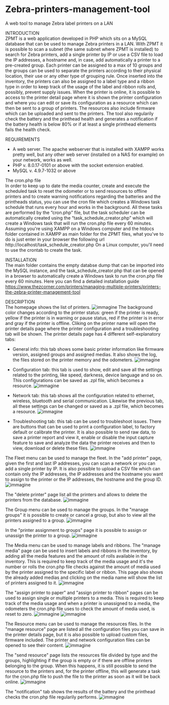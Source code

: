 # Zebra-printers-management-tool
A web tool to manage Zebra label printers on a LAN

INTRODUCTION<br>
ZPMT is a web application developed in PHP which sits on a MySQL database that can be used to manage Zebra printers in a LAN. With ZPMT it is possible to scan a subnet (the same subnet where ZPMT is installed) to search for Zebra printers, add a single printer by IP or use a CSV file to load the IP addresses, a hostname and, in case, add automatically a printer to a pre-created group. Each printer can be assigned to a max of 10 groups and the groups can be used to separate the printers according to their physical location, their use or any other type of grouping rule.
Once inserted into the inventory, the printers can also be assigned to a label type and a ribbon type in order to keep track of the usage of the label and ribbon rolls and, possibly, prevent supply issues. When the printer is online, it is possible to access to the printer detail page where it is shown the printer configuration and where you can edit or save its configuration as a resource which can then be sent to a group of printers. The resources also include firmware which can be uploaded and sent to the printers. 
The tool also regularily check the battery and the printhead health and generates a notification if the battery health is below 80% or if at least a single printhead elements fails the health check.

REQUIREMENTS
- A web server. The apache webserver that is installed with XAMPP works pretty well, but any other web server (installed on a NAS for example) on your network, works as well.
- PHP v. 8.0.17-0101 or above with the socket extension enabled.
- MySQL v. 4.9.7-1032 or above

The cron.php file<br>
In order to keep up to date the media counter, create and execute the scheduled task to reset the odometer or to send resources to offline printers and to create warning notifications regarding the batteries and the printheads status, you can use the cron file which creates a Windows task schedule that runs every hour and works in the background. All these tasks are performed by the “cron.php” file, but the task scheduler can be automatically created using the “task_schedule_creator.php” which will create a Windows task that will run the cron.php file every 60 minutes. 
Assuming you're using XAMPP on a Windows computer and the htdocs folder contained in XAMPP as main folder for the ZPMT files, what you've to do is just enter in your browser the following url http://localhost/task_schedule_creator.php 
On a Linux computer, you'll need to use the crontab to create the task.

INSTALLATION<br>
The main folder contains the empty databse dump that can be imported into the MySQL instance, and the task_schedule_creator.php that can be opened in a browser to automatically create a Windows task to run the cron.php file every 60 minutes.
Here you can find a detailed installation guide https://www.thezcorner.com/printers/managing-multiple-printers/printers-the-zebra-printer-management-tool

DESCRIPTION<br>
The homepage shows the list of printers. ![immagine](https://user-images.githubusercontent.com/67392171/230573497-a501696e-a35c-4e20-9469-856192187a63.png)
The background color changes according to the printer status: green if the printer is ready, yellow if the printer is in warning or pause status, red if the printer is in error and gray if the printer is offline. Cliking on the printer name will open the printer details page where the printer configuration and a troubleshooting tab will be shown. 
The printer details page has 4 different self-explanatory tabs:
- General info: this tab shows some basic printer information like firmware version, assigned groups and assigned medias. It also shows the log, the files stored on the printer memory and the odometers. ![immagine](https://user-images.githubusercontent.com/67392171/230573638-83ec9da0-cfd7-4280-a015-71599f1a0f9c.png)

- Configuration tab: this tab is used to show, edit and save all the settings related to the printing, like speed, darkness, device language and so on. This configurations can be saved as .zpl file, which becomes a resource. ![immagine](https://user-images.githubusercontent.com/67392171/230573777-babd5d83-0dc7-4fcb-9caf-675c34e65510.png)

- Network tab: this tab shows all the configuration related to ethernet, wireless, bluetooth and serial communication. Likewise the previous tab, all these settings can be changed or saved as a .zpl file, which becomes a resource. ![immagine](https://user-images.githubusercontent.com/67392171/230573834-c51fb960-0bd5-43f3-85dd-7c51526d37b9.png)

- Troubleshooting tab: this tab can be used to troubleshoot issues. There are buttons that can be used to print a configuration label, to factory default or calibrate the printer. It is also possible to send raw data, to save a printer report and view it, enable or disable the input capture feature to save and analyze the data the printer receives and then to view, download or delete these files. ![immagine](https://user-images.githubusercontent.com/67392171/230573942-7f861f9b-ca3a-4dd5-a068-2a27ebd256cd.png)

The Fleet menu can be used to manage the fleet. In the "add printer" page, given the first and last IP addresses, you can scan a network or you can add a single printer by IP. It is also possible to upload a CSV file which can contain only the IP addresses, the IP addresses and the hostname you want to assign to the printer or the IP addresses, the hostname and the group ID. ![immagine](https://user-images.githubusercontent.com/67392171/230574007-2ec3ebd7-14b6-4d67-b21e-3aa92b23c98c.png)

The "delete printer" page list all the printers and allows to delete the printers from the database. ![immagine](https://user-images.githubusercontent.com/67392171/230575723-46ba7cee-f7b7-4ca1-aaaa-df86b06e53df.png)

The Group menu can be used to manage the groups. In the "manage groups" it is possible to create or cancel a group, but also to view all the printers assigned to a group. ![immagine](https://user-images.githubusercontent.com/67392171/230575855-41b03fbf-22f0-4767-84c5-e0323f948b72.png)

In the "printer assignment to groups" page it is possible to assign or unassign the printer to a group. ![immagine](https://user-images.githubusercontent.com/67392171/230575891-19f36f6f-f8ab-4acb-9c5f-185eb97fb567.png)


The Media menu can be used to manage labels and ribbons. The "manage media" page can be used to insert labels and ribbons in the inventory, by adding all the media features and the amount of rolls available in the inventory. This is required to keep track of the media usage and it's the number or rolls the cron.php file checks against the amount of media used by the printer assigned to the specific label or ribbon. This page also shows the already added medias and clicking on the media name will show the list of printers assigned to it. ![immagine](https://user-images.githubusercontent.com/67392171/230575987-42b87f43-69e7-4d6c-951c-0adc8841bfdd.png)

The "assign printer to paper" and "assign printer to ribbon" pages can be used to assign single or multiple printers to a media. This is required to keep track of the media usage and when a printer is unassigned to a media, the odometers the cron.php file uses to check the amount of media used, is reset to zero. ![immagine](https://user-images.githubusercontent.com/67392171/230576049-ba585fa0-f760-4704-bffa-ff585f4078d4.png) ![immagine](https://user-images.githubusercontent.com/67392171/230576062-f3c7affa-0375-462b-acc0-0873898622c6.png)

The Resource menu can be used to manage the resources files. In the "manage resource" page are listed all the configuration files you can save in the printer details page, but it is also possible to upload custom files, firmware included. The printer and network configuration files can be opened to see their content. ![immagine](https://user-images.githubusercontent.com/67392171/230576120-107686fe-b16c-40eb-84b0-b7f2469df945.png)

The "send resource" page lists the resources file divided by type and the groups, highlighting if the group is empty or if there are offline printers belonging to the group. When this happens, it is still possible to send the resource to the printers and, for the printer offline, this will generate a task for the cron.php file to push the file to the printer as soon as it will be back online. ![immagine](https://user-images.githubusercontent.com/67392171/230576210-877182a0-8088-46ee-9fa7-e83050517551.png)

The "notification" tab shows the results of the battery and the printhead checks the cron.php file regularily performs. ![immagine](https://user-images.githubusercontent.com/67392171/230576252-648d2399-967f-4c28-b0ff-955b474daff5.png)
